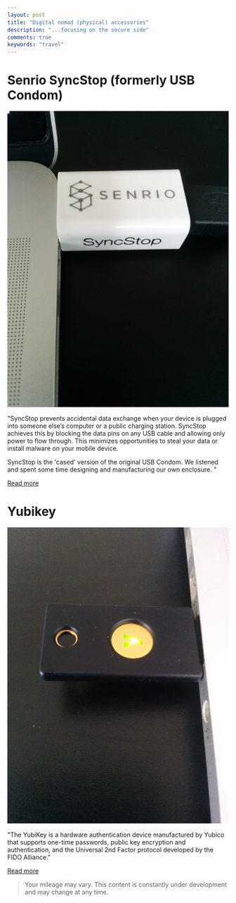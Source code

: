 ```yaml
---
layout: post
title: "Digital nomad (physical) accessories"
description: "...focusing on the secure side"
comments: true
keywords: "travel"
---
```


# Senrio SyncStop (formerly USB Condom)

![SenrioSyncStop](/assets/images/senrio-syncstop.jpg)

"SyncStop prevents accidental data exchange when your device is plugged into someone else’s computer or a public charging station. SyncStop achieves this by blocking the data pins on any USB cable and allowing only power to flow through. This minimizes opportunities to steal your data or install malware on your mobile device. 

SyncStop is the 'cased' version of the original USB Condom. We listened and spent some time designing and manufacturing our own enclosure. "

[Read more](http://syncstop.com/)

# Yubikey

![Yubikey](/assets/images/yubikey.jpg)

"The YubiKey is a hardware authentication device manufactured by Yubico that supports one-time passwords, public key encryption and authentication, and the Universal 2nd Factor protocol developed by the FIDO Alliance."

[Read more](https://www.yubico.com/)

> Your mileage may vary.  This content is constantly under development and may change at any time.
